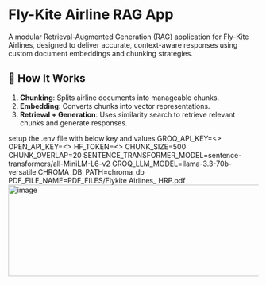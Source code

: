 # Fly-Kite Airline RAG App

A modular Retrieval-Augmented Generation (RAG) application for Fly-Kite Airlines, designed to deliver accurate, context-aware responses using custom document embeddings and chunking strategies.

## 🧠 How It Works

1. **Chunking**: Splits airline documents into manageable chunks.
2. **Embedding**: Converts chunks into vector representations.
3. **Retrieval + Generation**: Uses similarity search to retrieve relevant chunks and generate responses.


setup the .env file with below key and values
GROQ_API_KEY=<<groq key>>
OPEN_API_KEY=<<open api key>>
HF_TOKEN=<<HF TOKEN>>
CHUNK_SIZE=500
CHUNK_OVERLAP=20
SENTENCE_TRANSFORMER_MODEL=sentence-transformers/all-MiniLM-L6-v2
GROQ_LLM_MODEL=llama-3.3-70b-versatile
CHROMA_DB_PATH=chroma_db
PDF_FILE_NAME=PDF_FILES/Flykite Airlines_ HRP.pdf<img width="703" height="185" alt="image" src="https://github.com/user-attachments/assets/3e58094c-4ed0-4953-a3bb-abeed25a4e01" />
